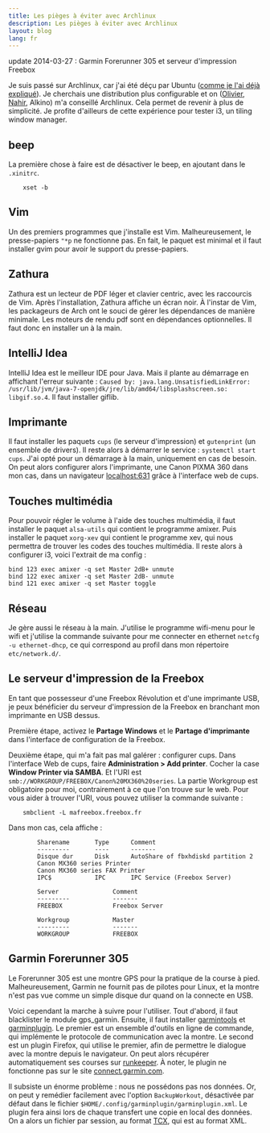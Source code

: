 ```yaml
---
title: Les pièges à éviter avec Archlinux
description: Les pièges à éviter avec Archlinux
layout: blog
lang: fr
---
```

update 2014-03-27 : Garmin Forerunner 305 et serveur d'impression Freebox

Je suis passé sur Archlinux, car j'ai été déçu par Ubuntu ([comme je l'ai déjà
expliqué](ubuntu-12-10.html)). Je cherchais une distribution plus configurable et on
([Olivier](https://twitter.com/OlivierCroisier), [Nahir](https://twitter.com/FreakyNadley), Alkino)
m'a conseillé Archlinux. Cela permet de revenir à plus de simplicité. Je profite d'ailleurs de cette
expérience pour tester i3, un tiling window manager.

## beep

La première chose à faire est de désactiver le beep, en ajoutant dans le `.xinitrc`.

```
    xset -b
```

## Vim

Un des premiers programmes que j'installe est Vim. Malheureusement, le presse-papiers `"*p` ne
fonctionne pas. En fait, le paquet est minimal et il faut installer gvim pour avoir le support du
presse-papiers.

## Zathura

Zathura est un lecteur de PDF léger et clavier centric, avec les raccourcis de Vim. Après
l'installation, Zathura affiche un écran noir. À l'instar de Vim, les packageurs de Arch ont le
souci de gérer les dépendances de manière minimale. Les moteurs de rendu pdf sont en dépendances
optionnelles. Il faut donc en installer un à la main.

## IntelliJ Idea

IntelliJ Idea est le meilleur IDE pour Java. Mais il plante au démarrage en affichant l'erreur
suivante :
`Caused by: java.lang.UnsatisfiedLinkError: /usr/lib/jvm/java-7-openjdk/jre/lib/amd64/libsplashscreen.so: libgif.so.4`.
Il faut installer giflib.

## Imprimante

Il faut installer les paquets `cups` (le serveur d'impression) et `gutenprint` (un ensemble de
drivers). Il reste alors à démarrer le service : `systemctl start cups`. J'ai opté pour un démarrage
à la main, uniquement en cas de besoin. On peut alors configurer alors l'imprimante, une Canon PIXMA
360 dans mon cas, dans un navigateur [localhost:631](http://localhost:631) grâce à l'interface web
de cups.

## Touches multimédia

Pour pouvoir régler le volume à l'aide des touches multimédia, il faut installer le paquet
`alsa-utils` qui contient le programme amixer. Puis installer le paquet `xorg-xev` qui contient le
programme xev, qui nous permettra de trouver les codes des touches multimédia. Il reste alors à
configurer i3, voici l'extrait de ma config :

```
bind 123 exec amixer -q set Master 2dB+ unmute
bind 122 exec amixer -q set Master 2dB- unmute
bind 121 exec amixer -q set Master toggle
```

## Réseau

Je gère aussi le réseau à la main. J'utilise le programme wifi-menu pour le wifi et j'utilise la
commande suivante pour me connecter en ethernet `netcfg -u ethernet-dhcp`, ce qui correspond au
profil dans mon répertoire `etc/network.d/`.

## Le serveur d'impression de la Freebox

En tant que possesseur d'une Freebox Révolution et d'une imprimante USB, je peux bénéficier du
serveur d'impression de la Freebox en branchant mon imprimante en USB dessus.

Première étape, activez le **Partage Windows** et le **Partage d'imprimante** dans l'interface de
configuration de la Freebox.

Deuxième étape, qui m'a fait pas mal galérer : configurer cups. Dans l'interface Web de cups, faire
**Administration > Add printer**. Cocher la case **Window Printer via SAMBA**. Et l'URI est
`smb://WORKGROUP/FREEBOX/Canon%20MX360%20series`. La partie Workgroup est obligatoire pour moi,
contrairement à ce que l'on trouve sur le web. Pour vous aider à trouver l'URI, vous pouvez utiliser
la commande suivante :

```
    smbclient -L mafreebox.freebox.fr
```

Dans mon cas, cela affiche :

```
        Sharename       Type      Comment
        ---------       ----      -------
        Disque dur      Disk      AutoShare of fbxhdiskd partition 2
        Canon MX360 series Printer   
        Canon MX360 series FAX Printer   
        IPC$            IPC       IPC Service (Freebox Server)

        Server               Comment
        ---------            -------
        FREEBOX              Freebox Server

        Workgroup            Master
        ---------            -------
        WORKGROUP            FREEBOX
```

## Garmin Forerunner 305

Le Forerunner 305 est une montre GPS pour la pratique de la course à pied. Malheureusement, Garmin
ne fournit pas de pilotes pour Linux, et la montre n'est pas vue comme un simple disque dur quand on
la connecte en USB.

Voici cependant la marche à suivre pour l'utiliser. Tout d'abord, il faut blacklister le module
gps\_garmin. Ensuite, il faut installer [garmintools](https://code.google.com/archive/p/garmintools/) et
[garminplugin](http://www.andreas-diesner.de/garminplugin). Le premier est un ensemble d'outils en
ligne de commande, qui implémente le protocole de communication avec la montre. Le second est un
plugin Firefox, qui utilise le premier, afin de permettre le dialogue avec la montre depuis le
navigateur. On peut alors récupérer automatiquement ses courses sur
[runkeeper](http://runkeeper.com). À noter, le plugin ne fonctionne pas sur le site
[connect.garmin.com](http://connect.garmin.com).

Il subsiste un énorme problème : nous ne possédons pas nos données. Or, on peut y remédier
facilement avec l'option `BackupWorkout`, désactivée par défaut dans le fichier
`$HOME/.config/garminplugin/garminplugin.xml`. Le plugin fera ainsi lors de chaque transfert une
copie en local des données. On a alors un fichier par session, au format
[TCX](http://en.wikipedia.org/wiki/Training_Center_XML), qui est au format XML.
